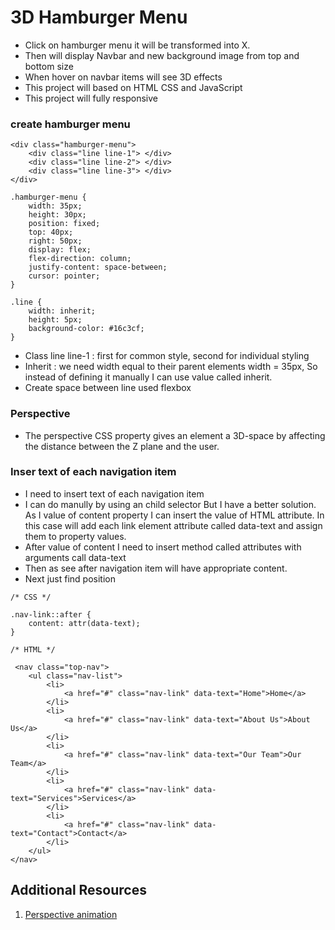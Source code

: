 # 3D Hamburger Menu
* Click on hamburger menu it will be transformed into X.
* Then will display Navbar and new background image from top and bottom size
* When hover on navbar items will see 3D effects
* This project will based on HTML CSS and JavaScript
* This project will fully responsive


### create hamburger menu

```
<div class="hamburger-menu">
    <div class="line line-1"> </div>
    <div class="line line-2"> </div>
    <div class="line line-3"> </div>
</div>

```

```
.hamburger-menu {
    width: 35px;
    height: 30px;
    position: fixed;
    top: 40px;
    right: 50px; 
    display: flex;
    flex-direction: column;
    justify-content: space-between;
    cursor: pointer;
}

.line {
    width: inherit;
    height: 5px;
    background-color: #16c3cf;
}

```

* Class line  line-1 : first for common style, second for individual styling 
* Inherit : we need width equal to their parent elements width = 35px, So instead of defining it manually I can use value called inherit.
* Create space between line used flexbox


### Perspective
* The perspective CSS property gives an element a 3D-space by affecting the distance between the Z plane and the user.

### Inser text of each navigation item
* I need to insert text of each navigation item
* I can do manully by using an child selector But I have a better solution. As I value of content property I can insert the value of HTML attribute. In this case will add each link element attribute called data-text and assign them to property values.
* After value of content I need to insert method called attributes with arguments call data-text
* Then as see after navigation item will have appropriate content.
* Next just find position


```
/* CSS */

.nav-link::after {
    content: attr(data-text);
}

```


```
/* HTML */

 <nav class="top-nav">
    <ul class="nav-list">
        <li>
            <a href="#" class="nav-link" data-text="Home">Home</a>
        </li>
        <li>
            <a href="#" class="nav-link" data-text="About Us">About Us</a>
        </li>
        <li>
            <a href="#" class="nav-link" data-text="Our Team">Our Team</a>
        </li>
        <li>
            <a href="#" class="nav-link" data-text="Services">Services</a>
        </li>
        <li>
            <a href="#" class="nav-link" data-text="Contact">Contact</a>
        </li>
    </ul>
</nav>

```



## Additional Resources

1. <a href="https://css-tricks.com/almanac/properties/p/perspective/" target="_blank">Perspective animation</a>
